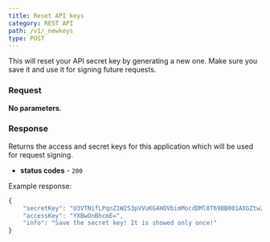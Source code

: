```yaml
---
title: Reset API keys
category: REST API
path: /v1/_newkeys
type: POST
---
```


This will reset your API secret key by generating a new one.
Make sure you save it and use it for signing future requests.

### Request

**No parameters**.

### Response

Returns the access and secret keys for this application which will be used for request signing.

- **status codes** - `200`

Example response:

```js
{
	"secretKey": "U3VTNifLPqnZ1W2S3pVVuKG4HOVbimMocdDMl8T69BB001AXGZtwZw==",
	"accessKey": "YXBwOnBhcmE=",
	"info": "Save the secret key! It is showed only once!"
}
```